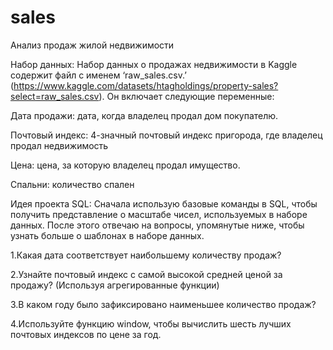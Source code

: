 # sales
Анализ продаж жилой недвижимости


Набор данных: Набор данных о продажах недвижимости в Kaggle содержит файл с именем ‘raw_sales.csv.’
(https://www.kaggle.com/datasets/htagholdings/property-sales?select=raw_sales.csv). Он включает следующие переменные:

Дата продажи: дата, когда владелец продал дом покупателю.

Почтовый индекс: 4-значный почтовый индекс пригорода, где владелец продал недвижимость

Цена: цена, за которую владелец продал имущество.

Спальни: количество спален

Идея проекта SQL: Сначала использую базовые команды в SQL, чтобы получить представление о масштабе чисел, используемых в наборе данных. После этого отвечаю на вопросы, упомянутые ниже, чтобы узнать больше о шаблонах в наборе данных.

1.Какая дата соответствует наибольшему количеству продаж?

2.Узнайте почтовый индекс с самой высокой средней ценой за продажу? (Используя агрегированные функции)

3.В каком году было зафиксировано наименьшее количество продаж?

4.Используйте функцию window, чтобы вычислить шесть лучших почтовых индексов по цене за год.
